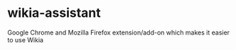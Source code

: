 # wikia-assistant
Google Chrome and Mozilla Firefox extension/add-on which makes it easier to use Wikia
